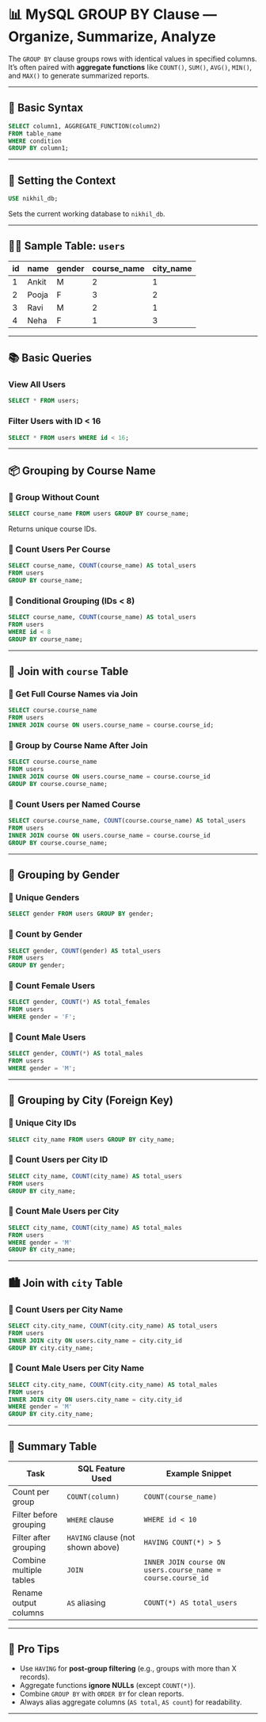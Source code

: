 
# 📊 MySQL GROUP BY Clause — Organize, Summarize, Analyze

The `GROUP BY` clause groups rows with identical values in specified columns. It’s often paired with **aggregate functions** like `COUNT()`, `SUM()`, `AVG()`, `MIN()`, and `MAX()` to generate summarized reports.

---

## 🔧 Basic Syntax

```sql
SELECT column1, AGGREGATE_FUNCTION(column2)
FROM table_name
WHERE condition
GROUP BY column1;
```

---

## 🧩 Setting the Context

```sql
USE nikhil_db;
```

Sets the current working database to `nikhil_db`.

---

## 👨‍💻 Sample Table: `users`

| id | name  | gender | course\_name | city\_name |
| -- | ----- | ------ | ------------ | ---------- |
| 1  | Ankit | M      | 2            | 1          |
| 2  | Pooja | F      | 3            | 2          |
| 3  | Ravi  | M      | 2            | 1          |
| 4  | Neha  | F      | 1            | 3          |

---

## 📚 Basic Queries

### View All Users

```sql
SELECT * FROM users;
```

### Filter Users with ID < 16

```sql
SELECT * FROM users WHERE id < 16;
```

---

## 📦 Grouping by Course Name

### 🔹 Group Without Count

```sql
SELECT course_name FROM users GROUP BY course_name;
```

Returns unique course IDs.

### 🔹 Count Users Per Course

```sql
SELECT course_name, COUNT(course_name) AS total_users
FROM users
GROUP BY course_name;
```

### 🔹 Conditional Grouping (IDs < 8)

```sql
SELECT course_name, COUNT(course_name) AS total_users
FROM users
WHERE id < 8
GROUP BY course_name;
```

---

## 🔗 Join with `course` Table

### 🔹 Get Full Course Names via Join

```sql
SELECT course.course_name
FROM users
INNER JOIN course ON users.course_name = course.course_id;
```

### 🔹 Group by Course Name After Join

```sql
SELECT course.course_name
FROM users
INNER JOIN course ON users.course_name = course.course_id
GROUP BY course.course_name;
```

### 🔹 Count Users per Named Course

```sql
SELECT course.course_name, COUNT(course.course_name) AS total_users
FROM users
INNER JOIN course ON users.course_name = course.course_id
GROUP BY course.course_name;
```

---

## 🚻 Grouping by Gender

### 🔹 Unique Genders

```sql
SELECT gender FROM users GROUP BY gender;
```

### 🔹 Count by Gender

```sql
SELECT gender, COUNT(gender) AS total_users
FROM users
GROUP BY gender;
```

### 🔹 Count Female Users

```sql
SELECT gender, COUNT(*) AS total_females
FROM users
WHERE gender = 'F';
```

### 🔹 Count Male Users

```sql
SELECT gender, COUNT(*) AS total_males
FROM users
WHERE gender = 'M';
```

---

## 🌆 Grouping by City (Foreign Key)

### 🔹 Unique City IDs

```sql
SELECT city_name FROM users GROUP BY city_name;
```

### 🔹 Count Users per City ID

```sql
SELECT city_name, COUNT(city_name) AS total_users
FROM users
GROUP BY city_name;
```

### 🔹 Count Male Users per City

```sql
SELECT city_name, COUNT(city_name) AS total_males
FROM users
WHERE gender = 'M'
GROUP BY city_name;
```

---

## 🏙️ Join with `city` Table

### 🔹 Count Users per City Name

```sql
SELECT city.city_name, COUNT(city.city_name) AS total_users
FROM users
INNER JOIN city ON users.city_name = city.city_id
GROUP BY city.city_name;
```

### 🔹 Count Male Users per City Name

```sql
SELECT city.city_name, COUNT(city.city_name) AS total_males
FROM users
INNER JOIN city ON users.city_name = city.city_id
WHERE gender = 'M'
GROUP BY city.city_name;
```

---

## 📌 Summary Table

| Task                    | SQL Feature Used                  | Example Snippet                                             |
| ----------------------- | --------------------------------- | ----------------------------------------------------------- |
| Count per group         | `COUNT(column)`                   | `COUNT(course_name)`                                        |
| Filter before grouping  | `WHERE` clause                    | `WHERE id < 10`                                             |
| Filter after grouping   | `HAVING` clause (not shown above) | `HAVING COUNT(*) > 5`                                       |
| Combine multiple tables | `JOIN`                            | `INNER JOIN course ON users.course_name = course.course_id` |
| Rename output columns   | `AS` aliasing                     | `COUNT(*) AS total_users`                                   |

---

## 🧠 Pro Tips

* Use `HAVING` for **post-group filtering** (e.g., groups with more than X records).
* Aggregate functions **ignore NULLs** (except `COUNT(*)`).
* Combine `GROUP BY` with `ORDER BY` for clean reports.
* Always alias aggregate columns (`AS total`, `AS count`) for readability.

---


